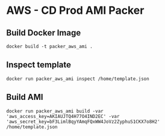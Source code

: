 # AWS - CD Prod AMI Packer

## Build Docker Image

`docker build -t packer_aws_ami .`

## Inspect template

`docker run packer_aws_ami inspect /home/template.json`

## Build AMI

`docker run packer_aws_ami build -var 'aws_access_key=AKIAUJTQ4H77O4IND2EC' -var 'aws_secret_key=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' /home/template.json`
